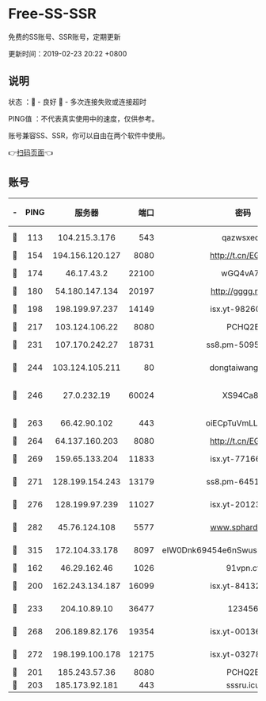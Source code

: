 # Free-SS-SSR

免费的SS账号、SSR账号，定期更新

更新时间：2019-02-23 20:22 +0800

## 说明

状态     ：🙂 - 良好 🙁 - 多次连接失败或连接超时

PING值   ：不代表真实使用中的速度，仅供参考。

账号兼容SS、SSR，你可以自由在两个软件中使用。

👉[扫码页面](https://liesauer.github.io/free-ss-ssr.github.io/)👈

## 账号

|-|PING|服务器|端口|密码|加密方式|区域|
|:----:|:----:|:-----:|-----:|:----:|:----:|:----:|
|🙂|113|104.215.3.176|543|qazwsxedc|aes-256-gcm|JP|
|🙂|154|194.156.120.127|8080|http://t.cn/EGJIyrl|rc4-md5|RU|
|🙂|174|46.17.43.2|22100|wGQ4vA7D|aes-256-gcm|RU|
|🙂|180|54.180.147.134|20197|http://gggg.rocks|chacha20|KR|
|🙂|198|198.199.97.237|14149|isx.yt-98260741|aes-256-cfb|US|
|🙂|217|103.124.106.22|8080|PCHQ2E|rc4-md5|US|
|🙂|231|107.170.242.27|18731|ss8.pm-50950263|aes-256-cfb|US|
|🙂|244|103.124.105.211|80|dongtaiwang.com|aes-256-cfb|US|
|🙂|246|27.0.232.19|60024|XS94Ca8K|xchacha20-ietf-poly1305|HK|
|🙂|263|66.42.90.102|443|oiECpTuVmLLxk4Ts|aes-256-cfb|US|
|🙂|264|64.137.160.203|8080|http://t.cn/EGJIyrl|rc4-md5|CA|
|🙂|269|159.65.133.204|11833|isx.yt-77166284|aes-256-cfb|SG|
|🙂|271|128.199.154.243|13179|ss8.pm-64511599|aes-256-cfb|SG|
|🙂|276|128.199.97.239|11027|isx.yt-20123297|aes-256-cfb|SG|
|🙂|282|45.76.124.108|5577|www.sphard.com|aes-256-cfb|AU|
|🙂|315|172.104.33.178|8097|eIW0Dnk69454e6nSwuspv9DmS201tQ0D|aes-256-cfb|SG|
|🙂|162|46.29.162.46|1026|91vpn.cf|rc4-md5|RU|
|🙂|200|162.243.134.187|16099|isx.yt-84132635|aes-256-cfb|US|
|🙂|233|204.10.89.10|36477|123456|aes-256-cfb|US|
|🙂|268|206.189.82.176|19354|isx.yt-00136364|aes-256-cfb|SG|
|🙂|272|198.199.100.178|12175|isx.yt-03278448|aes-256-cfb|US|
|🙁|201|185.243.57.36|8080|PCHQ2E|rc4-md5|US|
|🙁|203|185.173.92.181|443|sssru.icu|rc4-md5|RU|
